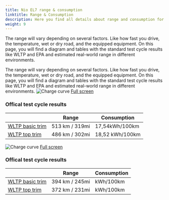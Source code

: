 ```yaml
---
title: Nio EL7 range & consumption
linktitle: Range & Consumption
description: Here you find all details about range and consumption for Nio EL7.
weight: 9
---
```

<!-- markdownlint-disable MD033 -->

The range will vary depending on several factors. Like how fast you drive, the temperature, wet or dry road, and the equipped equipment. On this page, you will find a diagram and tables with the standard test cycle results like WLTP and EPA and estimated real-world range in different environments. 

The range will vary depending on several factors. Like how fast you drive, the temperature, wet or dry road, and the equipped equipment. On this page, you will find a diagram and tables with the standard test cycle results like WLTP and EPA and estimated real-world range in different environments. 
![Charge curve](../range_1.svg  "Range information")
[Full screen](../range_1.svg)

### Offical test cycle results


| | Range  | Consumption  |
|----|-----|------|
| [WLTP basic trim](../../../../../guides/understandingrange/wltp/) | 513 km / 319mi |17,54kWh/100km | 
| [WLTP top trim](../../../../../guides/understandingrange/wltp/) | 486 km / 302mi | 18,52 kWh/100km | 
![Charge curve](../range_2.svg  "Range information")
[Full screen](../range_2.svg)

### Offical test cycle results


| | Range  | Consumption  |
|----|-----|------|
| [WLTP basic trim](../../../../../guides/understandingrange/wltp/) | 394 km / 245mi |kWh/100km | 
| [WLTP top trim](../../../../../guides/understandingrange/wltp/) | 372 km / 231mi |  kWh/100km | 
